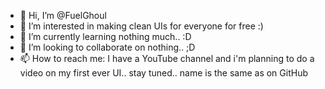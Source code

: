 - 👋 Hi, I’m @FuelGhoul
- 👀 I’m interested in making clean UIs for everyone for free :)
- 🌱 I’m currently learning nothing much.. :D
- 💞️ I’m looking to collaborate on nothing.. ;D
- 📫 How to reach me: I have a YouTube channel and i'm planning to do a video
on my first ever UI.. stay tuned.. name is the same as on GitHub

<!---
FuelGhoul/FuelGhoul is a ✨ special ✨ repository because its `README.md` (this file) appears on your GitHub profile.
You can click the Preview link to take a look at your changes.
--->
